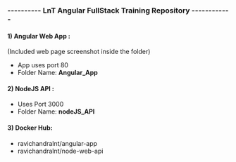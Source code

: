 ### ---------- LnT Angular FullStack Training Repository ------------

#### 1) Angular Web App : 
(Included web page screenshot inside the folder)
 - App uses port 80
 - Folder Name: **Angular_App**

#### 2) NodeJS API :
 - Uses Port 3000 
 - Folder Name: **nodeJS_API**

#### 3) Docker Hub:

- ravichandralnt/angular-app
- ravichandralnt/node-web-api

